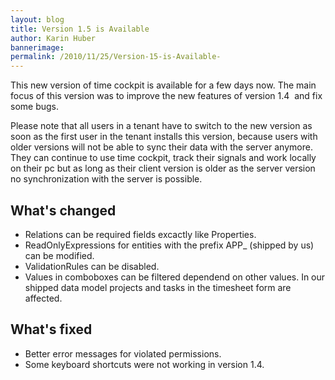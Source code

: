 ```yaml
---
layout: blog
title: Version 1.5 is Available 
author: Karin Huber
bannerimage: 
permalink: /2010/11/25/Version-15-is-Available-
---
```


<p xmlns="http://www.w3.org/1999/xhtml">This new version of time cockpit is available for a few days now. The main focus of this version was to improve the new features of version 1.4  and fix some bugs.</p><p xmlns="http://www.w3.org/1999/xhtml">Please note that all users in a tenant have to switch to the new version as soon as the first user in the tenant installs this version, because users with older versions will not be able to sync their data with the server anymore. They can continue to use time cockpit, track their signals and work locally on their pc but as long as their client version is older as the server version no synchronization with the server is possible.</p><h2 xmlns="http://www.w3.org/1999/xhtml">What's changed</h2><ul xmlns="http://www.w3.org/1999/xhtml">
  <li>Relations can be required fields excactly like Properties.</li>
  <li>ReadOnlyExpressions for entities with the prefix APP_ (shipped by us) can be modified.</li>
  <li>ValidationRules can be disabled.</li>
  <li>Values in comboboxes can be filtered dependend on other values. In our shipped data model projects and tasks in the timesheet form are affected.</li>
</ul><h2 xmlns="http://www.w3.org/1999/xhtml">What's fixed</h2><ul xmlns="http://www.w3.org/1999/xhtml">
  <li>Better error messages for violated permissions.</li>
  <li>Some keyboard shortcuts were not working in version 1.4. </li>
</ul>